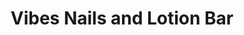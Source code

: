 ---
title: "Vibes Nails and Lotion Bar"
url: /johnson-city/vibes-nails-and-lotion-bar/
shop: Kosmetik
---